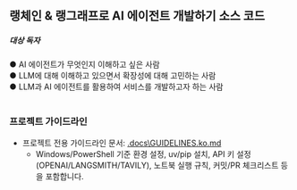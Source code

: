 ## 랭체인 &amp; 랭그래프로 AI 에이전트 개발하기 소스 코드

##### 대상 독자
● AI 에이전트가 무엇인지 이해하고 싶은 사람</br>
● LLM에 대해 이해하고 있으면서 확장성에 대해 고민하는 사람</br>
● LLM과 AI 에이전트를 활용하여 서비스를 개발하고자 하는 사람</br>
</br>

### 프로젝트 가이드라인

- 프로젝트 전용 가이드라인 문서: [.docs\GUIDELINES.ko.md](.docs\GUIDELINES.ko.md)
  - Windows/PowerShell 기준 환경 설정, uv/pip 설치, API 키 설정(OPENAI/LANGSMITH/TAVILY), 노트북 실행 규칙, 커밋/PR 체크리스트 등을 포함합니다.
